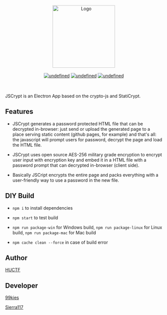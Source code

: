 <p align="center">
  <br>
  <img alt="Logo" src="https://i-cdn.phonearena.com/images/articles/246655-image/025Pikachu-OS-anime-5.png" width="200">
  <br><br>
  <a href="https://github.com/HUCTF/JSCrypt/raw/master/release-builds/JSCript-win32-ia32.rar" target="_blank"><img alt="undefined" src="https://badgen.net/badge/Download/Windows/?color=blue&icon=windows&label"></a>
  <a href="https://github.com/HUCTF/JSCrypt/raw/master/release-builds/JSCript-win32-ia32/JSCript.exe" target="_blank"><img alt="undefined" src="https://badgen.net/badge/Download/macOS/?color=grey&icon=apple&label"></a>
  <a href="https://github.com/HUCTF/JSCrypt/raw/master/release-builds/JSCript-win32-ia32/JSCript.exe" target="_blank"><img alt="undefined" src="https://badgen.net/badge/Download/Linux64/?color=orange&icon=terminal&label"></a>
  <br><br><br>
</p>


 JSCrypt is an Electron App based on the crypto-js and StatiCrypt.


## Features

- JSCrypt generates a password protected HTML file that can be decrypted in-browser: just send or upload the generated page to a place serving static content (github pages, for example) and that's all: the javascript will prompt users for password, decrypt the page and load the HTML file.

- JSCrypt uses open source AES-256 military grade encryption to encrypt user input with encryption key and embed it in a HTML file with a password prompt that can decrypted in-browser (client side).

- Basically JSCript encrypts the entire page and packs everything with a user-friendly way to use a password in the new file.

## DIY Build

- `npm i` to install dependencies

- `npm start` to test build

- `npm run package-win` for Windows build, `npm run package-linux` for Linux build, `npm run package-mac` for Mac build

- `npm cache clean --force` in case of build error

## Author

[HUCTF](https://github.com/HUCTF)

## Developer

[99kies](https://github.com/99Kies) 

[Sierra117](https://sierra007117.github.io/)
